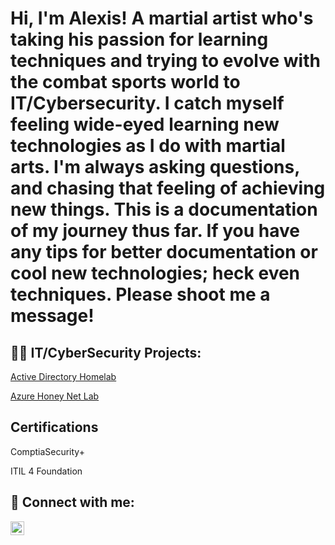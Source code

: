 <h1>Hi, I'm Alexis! A martial artist who's taking his passion for learning techniques and trying to evolve with the combat sports world to IT/Cybersecurity. I catch myself feeling wide-eyed learning new technologies as I do with martial arts. I'm always asking questions, and chasing that feeling of achieving new things. This is a documentation of my journey thus far. If you have any tips for better documentation or cool new technologies; heck even techniques. Please shoot me a message!</h1>

<h2>👨‍💻 IT/CyberSecurity Projects:</h2>

[Active Directory Homelab](https://github.com/CyberPlataa/ActiveDirectoryHomeLab/blob/main/README.md)

[Azure Honey Net Lab](https://github.com/CyberPlataa/Azure-Honey-Net-Lab/blob/main/README.md)


## Certifications
ComptiaSecurity+

ITIL 4 Foundation

<h2> 🤳 Connect with me:</h2>

[<img align="left" alt="JoshMadakor | LinkedIn" width="22px" src="https://cdn.jsdelivr.net/npm/simple-icons@v3/icons/linkedin.svg" />][linkedin]


[linkedin]: https://www.linkedin.com/in/alexis-martinez-184b85246/

